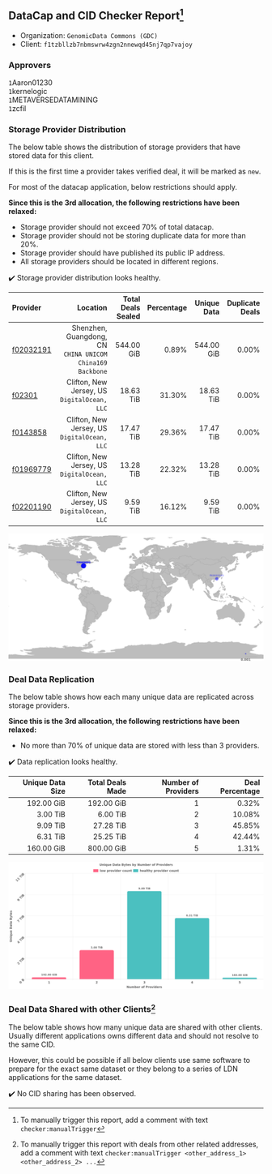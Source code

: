 ## DataCap and CID Checker Report[^1]
 - Organization: `GenomicData Commons (GDC)`
 - Client: `f1tzbllzb7nbmswrw4zgn2nnewqd45nj7qp7vajoy`
### Approvers
`1`Aaron01230<br/>`1`kernelogic<br/>`1`METAVERSEDATAMINING<br/>`1`zcfil

### Storage Provider Distribution
The below table shows the distribution of storage providers that have stored data for this client.

If this is the first time a provider takes verified deal, it will be marked as `new`.

For most of the datacap application, below restrictions should apply.

**Since this is the 3rd allocation, the following restrictions have been relaxed:**
 - Storage provider should not exceed 70% of total datacap.
 - Storage provider should not be storing duplicate data for more than 20%.
 - Storage provider should have published its public IP address.
 - All storage providers should be located in different regions.

✔️ Storage provider distribution looks healthy.

| Provider                                              |                                                     Location | Total Deals Sealed | Percentage | Unique Data | Duplicate Deals |
| :---------------------------------------------------- | -----------------------------------------------------------: | -----------------: | ---------: | ----------: | --------------: |
| [f02032191](https://filfox.info/en/address/f02032191) | Shenzhen, Guangdong, CN<br/>`CHINA UNICOM China169 Backbone` |         544.00 GiB |      0.89% |  544.00 GiB |           0.00% |
| [f02301](https://filfox.info/en/address/f02301)       |              Clifton, New Jersey, US<br/>`DigitalOcean, LLC` |          18.63 TiB |     31.30% |   18.63 TiB |           0.00% |
| [f0143858](https://filfox.info/en/address/f0143858)   |              Clifton, New Jersey, US<br/>`DigitalOcean, LLC` |          17.47 TiB |     29.36% |   17.47 TiB |           0.00% |
| [f01969779](https://filfox.info/en/address/f01969779) |              Clifton, New Jersey, US<br/>`DigitalOcean, LLC` |          13.28 TiB |     22.32% |   13.28 TiB |           0.00% |
| [f02201190](https://filfox.info/en/address/f02201190) |              Clifton, New Jersey, US<br/>`DigitalOcean, LLC` |           9.59 TiB |     16.12% |    9.59 TiB |           0.00% |

<img src="https://raw.githubusercontent.com/data-preservation-programs/filplus-checker-assets/main/filecoin-project/filecoin-plus-large-datasets/issues/1974/1686896862505.png"/>

### Deal Data Replication
The below table shows how each many unique data are replicated across storage providers.


**Since this is the 3rd allocation, the following restrictions have been relaxed:**
- No more than 70% of unique data are stored with less than 3 providers.

✔️ Data replication looks healthy.

| Unique Data Size | Total Deals Made | Number of Providers | Deal Percentage |
| ---------------: | ---------------: | ------------------: | --------------: |
|       192.00 GiB |       192.00 GiB |                   1 |           0.32% |
|         3.00 TiB |         6.00 TiB |                   2 |          10.08% |
|         9.09 TiB |        27.28 TiB |                   3 |          45.85% |
|         6.31 TiB |        25.25 TiB |                   4 |          42.44% |
|       160.00 GiB |       800.00 GiB |                   5 |           1.31% |

<img src="https://raw.githubusercontent.com/data-preservation-programs/filplus-checker-assets/main/filecoin-project/filecoin-plus-large-datasets/issues/1974/1686896863189.png"/>

### Deal Data Shared with other Clients[^3]
The below table shows how many unique data are shared with other clients.
Usually different applications owns different data and should not resolve to the same CID.

However, this could be possible if all below clients use same software to prepare for the exact same dataset or they belong to a series of LDN applications for the same dataset.

✔️ No CID sharing has been observed.

[^1]: To manually trigger this report, add a comment with text `checker:manualTrigger`

[^2]: Deals from those addresses are combined into this report as they are specified with `checker:manualTrigger`

[^3]: To manually trigger this report with deals from other related addresses, add a comment with text `checker:manualTrigger <other_address_1> <other_address_2> ...`
